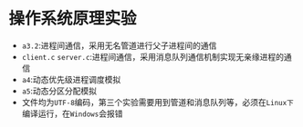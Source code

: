 操作系统原理实验
========

* `a3.2`:进程间通信，采用无名管道进行父子进程间的通信
* `client.c` `server.c`:进程间通信，采用消息队列通信机制实现无亲缘进程的通信
* `a4`:动态优先级进程调度模拟
* `a5`:动态分区分配模拟
* 文件均为`UTF-8`编码，第三个实验需要用到管道和消息队列等，必须在`Linux下`编译运行，在`Windows`会报错
